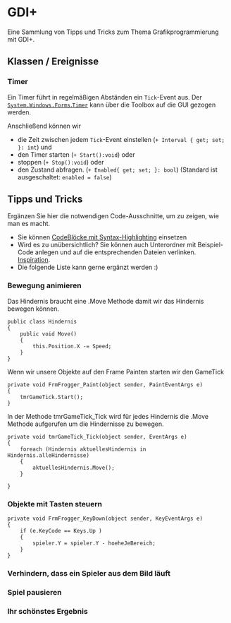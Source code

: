 # GDI+
Eine Sammlung von Tipps und Tricks zum Thema Grafikprogrammierung mit GDI+.

## Klassen / Ereignisse
### Timer
Ein Timer führt in regelmäßigen Abständen ein `Tick`-Event aus. Der [`System.Windows.Forms`.`Timer`](https://learn.microsoft.com/de-de/dotnet/api/system.windows.forms.timer?view=windowsdesktop-8.0&viewFallbackFrom=net-6.0) kann über die Toolbox auf die GUI gezogen werden. 

Anschließend können wir 
- die Zeit zwischen jedem `Tick`-Event einstellen (`+ Interval { get; set; }: int`) und
- den Timer starten (`+ Start():void`) oder
- stoppen (`+ Stop():void`) oder
- den Zustand abfragen. (`+ Enabled{ get; set; }: bool`) (Standard ist ausgeschaltet: `enabled = false`)



## Tipps und Tricks
Ergänzen Sie hier die notwendigen Code-Ausschnitte, um zu zeigen, wie man es macht. 
- Sie können [CodeBlöcke mit Syntax-Highlighting](https://docs.github.com/en/get-started/writing-on-github/working-with-advanced-formatting/creating-and-highlighting-code-blocks#syntax-highlighting) einsetzen
- Wird es zu unübersichtlich? Sie können auch Unterordner mit Beispiel-Code anlegen und auf die entsprechenden Dateien verlinken. [Inspiration](https://github.com/gsoTH/flaskShowcase/tree/master/datenbanken).
- Die folgende Liste kann gerne ergänzt werden :)

### Bewegung animieren
Das Hindernis braucht eine .Move Methode damit wir das Hindernis bewegen können.
```
public class Hindernis
{
    public void Move()
    {
        this.Position.X -= Speed;
    }
}
```
Wenn wir unsere Objekte auf den Frame Painten starten wir den GameTick
```
private void FrmFrogger_Paint(object sender, PaintEventArgs e)
{
    tmrGameTick.Start();
}
```
In der Methode tmrGameTick_Tick wird für jedes Hindernis die .Move Methode aufgerufen um die Hindernisse zu bewegen.
```
private void tmrGameTick_Tick(object sender, EventArgs e)
{
    foreach (Hindernis aktuellesHindernis in Hindernis.alleHindernisse)
    {
        aktuellesHindernis.Move();
    }

}
```
### Objekte mit Tasten steuern
```
private void FrmFrogger_KeyDown(object sender, KeyEventArgs e)
{
    if (e.KeyCode == Keys.Up )
    {
        spieler.Y = spieler.Y - hoeheJeBereich;
    }
}
```


### Verhindern, dass ein Spieler aus dem Bild läuft

### Spiel pausieren

### Ihr schönstes Ergebnis





